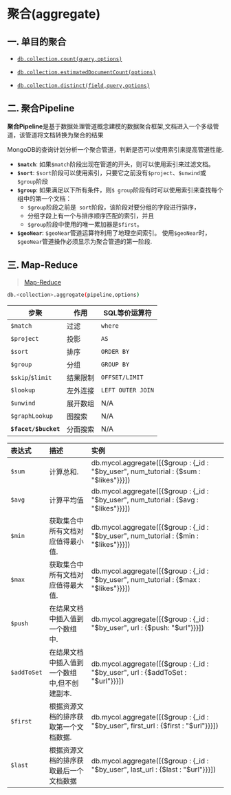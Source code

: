 # 聚合(aggregate)

## 一. 单目的聚合

- [`db.collection.count(query,options)`](https://docs.mongodb.com/manual/reference/method/db.collection.count/#db.collection.count)
- [`db.collection.estimatedDocumentCount(options)`](https://docs.mongodb.com/manual/reference/method/db.collection.estimatedDocumentCount/#db.collection.estimatedDocumentCount)

- [`db.collection.distinct(field,query,options)`](https://docs.mongodb.com/manual/reference/method/db.collection.distinct/#db.collection.distinct)

## 二. 聚合Pipeline

**聚合Pipeline**是基于数据处理管道概念建模的数据聚合框架,文档进入一个多级管道，该管道将文档转换为聚合的结果

MongoDB的查询计划分析一个聚合管道，判断是否可以使用索引来提高管道性能.

- **`$match`**: 如果`$match`阶段出现在管道的开头，则可以使用索引来过滤文档。
- **`$sort`**: `$sort`阶段可以使用索引，只要它之前没有`$project`、`$unwind`或`$group`阶段
- **`$group`**: 如果满足以下所有条件，则`$ group`阶段有时可以使用索引来查找每个组中的第一个文档：
  - `$group`阶段之前是` sort`阶段，该阶段对要分组的字段进行排序，
  - 分组字段上有一个与排序顺序匹配的索引，并且
  - `$group`阶段中使用的唯一累加器是`$first`。
- **`$geoNear`**: `$geoNear`管道运算符利用了地理空间索引。 使用`$geoNear`时，`$geoNear`管道操作必须显示为聚合管道的第一阶段.

## 三. Map-Reduce

> [Map-Reduce](https://docs.mongodb.com/manual/core/map-reduce/)



```sh
db.<collection>.aggregate(pipeline,options)
```



| 步聚                 | 作用     | SQL等价运算符     |
| -------------------- | -------- | ----------------- |
| `$match`             | 过滤     | `where`           |
| `$project`           | 投影     | `AS`              |
| `$sort`              | 排序     | `ORDER BY`        |
| `$group`             | 分组     | `GROUP BY`        |
| `$skip`/`$limit`     | 结果限制 | `OFFSET/LIMIT`    |
| `$lookup`            | 左外连接 | `LEFT OUTER JOIN` |
| `$unwind`            | 展开数组 | N/A               |
| `$graphLookup`       | 图搜索   | N/A               |
| **`$facet/$bucket`** | 分面搜索 | N/A               |


| 表达式      | 描述                                         | 实例                                                         |
| :---------- | :------------------------------------------- | :----------------------------------------------------------- |
| `$sum`      | 计算总和.                                    | db.mycol.aggregate([{$group : {_id : "$by_user", num_tutorial : {$sum : "$likes"}}}]) |
| `$avg`      | 计算平均值                                   | db.mycol.aggregate([{$group : {_id : "$by_user", num_tutorial : {$avg : "$likes"}}}]) |
| `$min`      | 获取集合中所有文档对应值得最小值.            | db.mycol.aggregate([{$group : {_id : "$by_user", num_tutorial : {$min : "$likes"}}}]) |
| `$max`      | 获取集合中所有文档对应值得最大值.            | db.mycol.aggregate([{$group : {_id : "$by_user", num_tutorial : {$max : "$likes"}}}]) |
| `$push`     | 在结果文档中插入值到一个数组中.              | db.mycol.aggregate([{$group : {_id : "$by_user", url : {$push: "$url"}}}]) |
| `$addToSet` | 在结果文档中插入值到一个数组中,但不创建副本. | db.mycol.aggregate([{$group : {_id : "$by_user", url : {$addToSet : "$url"}}}]) |
| `$first`    | 根据资源文档的排序获取第一个文档数据.        | db.mycol.aggregate([{$group : {_id : "$by_user", first_url : {$first : "$url"}}}]) |
| `$last`     | 根据资源文档的排序获取最后一个文档数据       | db.mycol.aggregate([{$group : {_id : "$by_user", last_url : {$last : "$url"}}}]) |









